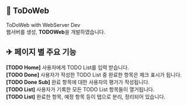## 📑 ToDoWeb
ToDoWeb with WebServer Dev<br>
웹서버를 생성, <b>TODOWeb</b>을 개발하였습니다.
&nbsp;
&nbsp;
&nbsp;
## ✈ 페이지 별 주요 기능
 <b>[TODO Home]</b> 사용자에게 TODO List를 입력 받습니다.<br>
 <b>[TODO Done]</b> 사용자가 작성한 TODO List 중 완료한 항목은 체크 표시가 됩니다. <br>
 <b>[TODO Done Sub]</b> 완료 항목에 대한 사용자의 평가가 작성됩니다. <br>
 <b>[TODO List]</b> 사용자가 기록한 모든 TODO List 항목들이 열거됩니다.<br> 
 <b>[TODO List]</b> 완료한 항목, 예정 항목 등이 탭으로 분리, 정리되어 있습니다.
